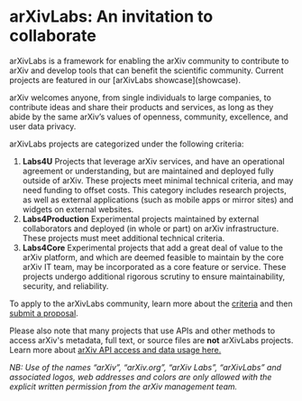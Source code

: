 # arXivLabs: An invitation to collaborate 

<style>
.mkd-img-border {
  margin:1em 0px;
  padding:10px;
  border:.25em solid #ededed;
}
.mkd-horz-spacing {
  margin-right:1em;
  margin-left:1em;
}
.mkd-img-left {
  float:left;
  width:100%;
  margin-top:0;
}
.mkd-img-right {
  float:right;
  width:100%;
  margin-top:0;
}
.mkd-img-full {
  width:100% !important;
}
.mkd-img-60 {
  width:100% !important;
  margin:0 auto;
  display:block;
}
.mkd-img-thumb {
  max-width:250px !important;
}
.mkd-img-icon {
  border-radius:25%;
  width:150px;
  float:left;
  margin:0 .5em;
}
@media (min-width: 576px) {
  .mkd-img-left {
    width:calc(50% - 1.25em);
    margin-right:1em;
  }
  .mkd-img-right {
    width:calc(50% - 1.25em);
    margin-left:1em;
  }
  .mkd-img-60 {
    width:60% !important;
    margin:0 auto;
    display:block;
  }
}

![arXivLabs logo](/about/images/smileybones-labs-icon.png){.mkd-img-thumb .mkd-img-left}</style> arXivLabs is a framework for enabling the arXiv community to contribute to arXiv and develop tools that can benefit the scientific community. Current projects are featured in our [arXivLabs showcase](showcase).

arXiv welcomes anyone, from single individuals to large companies, to contribute ideas and share their products and services, as long as they abide by the same arXiv’s values of openness, community, excellence, and user data privacy.

arXivLabs projects are categorized under the following criteria:

1. **Labs4U** Projects that leverage arXiv services, and have an operational agreement or understanding, but are maintained and deployed fully outside of arXiv. These projects meet minimal technical criteria, and may need funding to offset costs. This category includes research projects, as well as external applications (such as mobile apps or mirror sites) and widgets on external websites. 
2. **Labs4Production** Experimental projects maintained by external collaborators and deployed (in whole or part) on arXiv infrastructure. These projects must meet additional technical criteria.
3. **Labs4Core** Experimental projects that add a great deal of value to the arXiv platform, and which are deemed feasible to maintain by the core arXiv IT team, may be incorporated as a core feature or service. These projects undergo additional rigorous scrutiny to ensure maintainability, security, and reliability.

To apply to the arXivLabs community, learn more about the [criteria](criteria) and then <a href="#" onclick="pendo.feedback.openFeedback(event)">submit a proposal</a>. 

Please also note that many projects that use APIs and other methods to access arXiv's metadata, full text, or source files are **not** arXivLabs projects. Learn more about [arXiv API access and data usage here.](https://arxiv.org/help/api/)

_NB: Use of the names “arXiv”, “arXiv.org”, “arXiv Labs”, “arXivLabs” and associated logos, web addresses and colors are only allowed with the explicit written permission from the arXiv management team._
